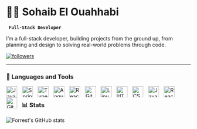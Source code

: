 # 🏄‍♂️ Sohaib El Ouahhabi

**` Full-Stack Developer`**

I’m a full-stack developer, building projects from the ground up, from planning and design to solving real-world problems through code.

   <p align="left">
      <a href="https://www.linkedin.com/in/sohaib-el-ouahhabi-50295823a?utm_source=share&utm_campaign=share_via&utm_content=profile&utm_medium=ios_app">
         <img alt="followers" title="Let’s connect on LinkedIn!" src="https://custom-icon-badges.demolab.com/github/followers/sohaib-elouahhabi?color=236ad3&labelColor=1155ba&style=for-the-badge&logo=person-add&label=Connect&logoColor=white"/></a>
   </p>

---

### 🧰 Languages and Tools

<img align="left" alt="Java" width="30px" style="padding-right:10px;" src="https://cdn.jsdelivr.net/gh/devicons/devicon/icons/java/java-original.svg"/>
<img align="left" alt="Spring" width="30px" style="padding-right:10px;" src="https://cdn.jsdelivr.net/gh/devicons/devicon/icons/spring/spring-original.svg" />
<img align="left" alt="TypeScript" width="30px" style="padding-right:10px;" src="https://cdn.jsdelivr.net/gh/devicons/devicon/icons/typescript/typescript-plain.svg" />
<img align="left" alt="Angular" width="30px" style="padding-right:10px;" src="https://cdn.jsdelivr.net/gh/devicons/devicon/icons/angularjs/angularjs-plain.svg" />
<img align="left" alt="React" width="30px" style="padding-right:10px;" src="https://cdn.jsdelivr.net/gh/devicons/devicon/icons/react/react-original.svg" />
<img align="left" alt="Git" width="30px" style="padding-right:10px;" src="https://cdn.jsdelivr.net/gh/devicons/devicon/icons/laravel/laravel-original.svg" />
<img align="left" alt="Linux" width="30px" style="padding-right:10px;" src="https://cdn.jsdelivr.net/gh/devicons/devicon/icons/linux/linux-original.svg" />
<img align="left" alt="HTML" width="30px" style="padding-right:10px;" src="https://cdn.jsdelivr.net/gh/devicons/devicon/icons/html5/html5-plain.svg" />
<img align="left" alt="CSS" width="30px" style="padding-right:10px;" src="https://cdn.jsdelivr.net/gh/devicons/devicon/icons/css3/css3-plain.svg" />
<img align="left" alt="JavaScript" width="30px" style="padding-right:10px;" src="https://cdn.jsdelivr.net/gh/devicons/devicon/icons/javascript/javascript-plain.svg" />
<img align="left" alt="React" width="30px" style="padding-right:10px;" src="https://cdn.jsdelivr.net/gh/devicons/devicon/icons/react/react-original.svg" />
<img align="left" alt="GitHub" width="30px" style="padding-right:10px;" src="https://cdn.jsdelivr.net/gh/devicons/devicon/icons/github/github-original.svg" />
<br />


### 📊 Stats

![Forrest's GitHub stats](https://github-readme-stats.vercel.app/api?username=sohaib-elouahhabi&show_icons=true&theme=gruvbox)

<!-- ![GitHub Streak](https://streak-stats.demolab.com?user=sohaib-elouahhab&theme=gruvbox&border_radius=4.5) -->

#
<!--
<details>
 <summary><h3>👨‍💻 Sohaib El Ouahhabi's Coding Journey</h3></summary>
   I'm a recent software development graduate, passionate about the endless possibilities in the tech world. Throughout my studies and internships, I've had the chance to dive into various technologies and frameworks, which allowed me to strengthen my skills and apply them in real-world scenarios. Along the way, I gained hands-on experience with tools and languages like Laravel, Spring, Java, Angular, Git, and GitHub, each adding to my toolkit as a developer. These experiences have not only shaped my technical abilities but also deepened my enthusiasm for solving complex problems and contributing to impactful projects as I step into my career.
-->
